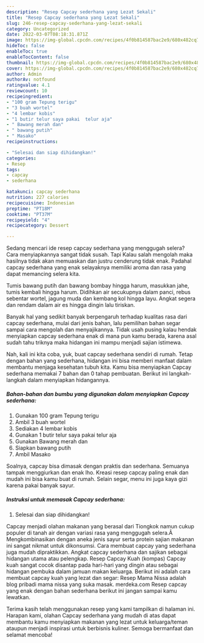 ```yaml
---
description: "Resep Capcay sederhana yang Lezat Sekali"
title: "Resep Capcay sederhana yang Lezat Sekali"
slug: 246-resep-capcay-sederhana-yang-lezat-sekali
category: Uncategorized
date: 2022-03-07T08:18:31.871Z
image: https://img-global.cpcdn.com/recipes/4f0b814587bac2e9/680x482cq70/capcay-sederhana-foto-resep-utama.jpg
hideToc: false
enableToc: true
enableTocContent: false
thumbnail: https://img-global.cpcdn.com/recipes/4f0b814587bac2e9/680x482cq70/capcay-sederhana-foto-resep-utama.jpg
cover: https://img-global.cpcdn.com/recipes/4f0b814587bac2e9/680x482cq70/capcay-sederhana-foto-resep-utama.jpg
author: Admin
authorAv: notfound
ratingvalue: 4.1
reviewcount: 10
recipeingredient:
- "100 gram Tepung terigu"
- "3 buah wortel"
- "4 lembar kobis"
- "1 butir telur saya pakai  telur aja"
- " Bawang merah dan"
- " bawang putih"
- " Masako"
recipeinstructions:

- "Selesai dan siap dihidangkan!"
categories:
- Resep
tags:
- capcay
- sederhana

katakunci: capcay sederhana 
nutrition: 227 calories
recipecuisine: Indonesian
preptime: "PT18M"
cooktime: "PT37M"
recipeyield: "4"
recipecategory: Dessert

---
```



Sedang mencari ide resep capcay sederhana yang menggugah selera? Cara menyiapkannya sangat tidak susah. Tapi Kalau salah mengolah maka hasilnya tidak akan memuaskan dan justru cenderung tidak enak. Padahal capcay sederhana yang enak selayaknya memiliki aroma dan rasa yang dapat memancing selera kita.


Tumis bawang putih dan bawang bombay hingga harum, masukkan jahe, tumis kembali hingga harum. Didihkan air secukupnya dalam panci, rebus sebentar wortel, jagung muda dan kembang kol hingga layu. Angkat segera dan rendam dalam air es hingga dingin lalu tiriskan.

Banyak hal yang sedikit banyak berpengaruh terhadap kualitas rasa dari capcay sederhana, mulai dari jenis bahan, lalu pemilihan bahan segar sampai cara mengolah dan menyajikannya. Tidak usah pusing kalau hendak menyiapkan capcay sederhana enak di mana pun kamu berada, karena asal sudah tahu triknya maka hidangan ini mampu menjadi sajian istimewa.


Nah, kali ini kita coba, yuk, buat capcay sederhana sendiri di rumah. Tetap dengan bahan yang sederhana, hidangan ini bisa memberi manfaat dalam membantu menjaga kesehatan tubuh kita. Kamu bisa menyiapkan Capcay sederhana memakai 7 bahan dan 0 tahap pembuatan. Berikut ini langkah-langkah dalam menyiapkan hidangannya.

<!--inarticleads1-->

##### Bahan-bahan dan bumbu yang digunakan dalam menyiapkan Capcay sederhana:

1. Gunakan 100 gram Tepung terigu
1. Ambil 3 buah wortel
1. Sediakan 4 lembar kobis
1. Gunakan 1 butir telur saya pakai  telur aja
1. Gunakan  Bawang merah dan
1. Siapkan  bawang putih
1. Ambil  Masako


Soalnya, capcay bisa dimasak dengan praktis dan sederhana. Semuanya tampak menggiurkan dan enak lho. Kreasi resep capcay paling enak dan mudah ini bisa kamu buat di rumah. Selain segar, menu ini juga kaya gizi karena pakai banyak sayur. 

<!--inarticleads2-->

##### Instruksi untuk memasak Capcay sederhana:


1. Selesai dan siap dihidangkan!

Capcay menjadi olahan makanan yang berasal dari Tiongkok namun cukup populer di tanah air dengan variasi rasa yang menggugah selera.Â Mengkombinasikan dengan aneka jenis sayur serta protein sajian makanan ini sangat nikmat untuk dikonsumsi. Cara membuat capcay yang sederhana juga mudah dipraktikkan. Angkat capcay sederhana dan sajikan sebagai hidangan utama atau pelengkap. Resep Capcay Kuah (kompas) Capcay kuah sangat cocok disantap pada hari-hari yang dingin atau sebagai hidangan pembuka dalam jamuan makan keluarga. Berikut ini adalah cara membuat capcay kuah yang lezat dan segar: Resep Mama Nissa adalah blog pribadi mama nissa yang suka masak. merdeka.com Resep capcay yang enak dengan bahan sederhana berikut ini jangan sampai kamu lewatkan. 

Terima kasih telah menggunakan resep yang kami tampilkan di halaman ini. Harapan kami, olahan Capcay sederhana yang mudah di atas dapat membantu kamu menyiapkan makanan yang lezat untuk keluarga/teman ataupun menjadi inspirasi untuk berbisnis kuliner. Semoga bermanfaat dan selamat mencoba!
